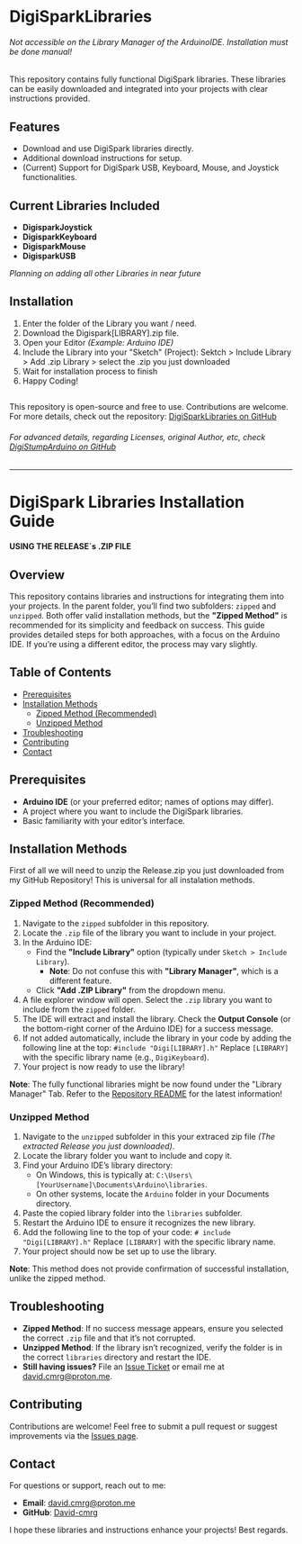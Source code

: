 # DigiSparkLibraries
###### *Not accessible on the Library Manager of the ArduinoIDE. Installation must be done manual!*



This repository contains fully functional DigiSpark libraries. These libraries can be easily downloaded and integrated into your projects with clear instructions provided.

## Features

- Download and use DigiSpark libraries directly.
- Additional download instructions for setup.
- (Current) Support for DigiSpark USB, Keyboard, Mouse, and Joystick functionalities.

## Current Libraries Included

- **DigisparkJoystick**
- **DigisparkKeyboard**
- **DigisparkMouse**
- **DigisparkUSB**

*Planning on adding all other Libraries in near future*

## Installation

1. Enter the folder of the Library you want / need.
2. Download the Digispark[LIBRARY].zip file.
3. Open your Editor *(Example: Arduino IDE)*
4. Include the Library into your "Sketch" (Project): Sektch > Include Library > Add .zip Library > select the .zip you just downloaded
5. Wait for installation process to finish
6. Happy Coding!

##
This repository is open-source and free to use. Contributions are welcome.
For more details, check out the repository: [DigiSparkLibraries on GitHub](https://github.com/David-cmrg/DigiSparkLibraries)
###### *For advanced details, regarding Licenses, original Author, etc, check [DigiStumpArduino on GitHub](https://github.com/digistump/DigistumpArduino/)*

---

# DigiSpark Libraries Installation Guide
#### USING THE RELEASE´s .ZIP FILE

## Overview

This repository contains libraries and instructions for integrating them into your projects. In the parent folder, you’ll find two subfolders: `zipped` and `unzipped`. Both offer valid installation methods, but the **"Zipped Method"** is recommended for its simplicity and feedback on success. This guide provides detailed steps for both approaches, with a focus on the Arduino IDE. If you’re using a different editor, the process may vary slightly.

## Table of Contents

- [Prerequisites](#prerequisites)
- [Installation Methods](#installation-methods)
  - [Zipped Method (Recommended)](#zipped-method-recommended)
  - [Unzipped Method](#unzipped-method)
- [Troubleshooting](#troubleshooting)
- [Contributing](#contributing)
- [Contact](#contact)

## Prerequisites

- **Arduino IDE** (or your preferred editor; names of options may differ).
- A project where you want to include the DigiSpark libraries.
- Basic familiarity with your editor’s interface.

## Installation Methods


First of all we will need to unzip the Release.zip you just downloaded from my GitHub Repository!
This is universal for all instalation methods.


### Zipped Method (Recommended)

1. Navigate to the `zipped` subfolder in this repository.
2. Locate the `.zip` file of the library you want to include in your project.
3. In the Arduino IDE:
   - Find the **"Include Library"** option (typically under `Sketch > Include Library`).
     - **Note**: Do not confuse this with **"Library Manager"**, which is a different feature.
   - Click **"Add .ZIP Library"** from the dropdown menu.
4. A file explorer window will open. Select the `.zip` library you want to include from the `zipped` folder.
5. The IDE will extract and install the library. Check the **Output Console** (or the bottom-right corner of the Arduino IDE) for a success message.
6. If not added automatically, include the library in your code by adding the following line at the top: `#include "Digi[LIBRARY].h"`
   Replace `[LIBRARY]` with the specific library name (e.g., `DigiKeyboard`).
7. Your project is now ready to use the library!

**Note**: The fully functional libraries might be now found under the "Library Manager" Tab. Refer to the [Repository README](https://github.com/David-cmrg/DigiSparkLibraries/blob/main/README.md) for the latest information!

### Unzipped Method

1. Navigate to the `unzipped` subfolder in this your extraced zip file *(The extracted Release you just downloaded)*.
2. Locate the library folder you want to include and copy it.
3. Find your Arduino IDE’s library directory:
   - On Windows, this is typically at: `C:\Users\[YourUsername]\Documents\Arduino\libraries`.
   - On other systems, locate the `Arduino` folder in your Documents directory.
4. Paste the copied library folder into the `libraries` subfolder.
5. Restart the Arduino IDE to ensure it recognizes the new library.
6. Add the following line to the top of your code:
   `# include "Digi[LIBRARY].h"`
   Replace `[LIBRARY]` with the specific library name.
7. Your project should now be set up to use the library.

**Note**: This method does not provide confirmation of successful installation, unlike the zipped method.

## Troubleshooting

- **Zipped Method**: If no success message appears, ensure you selected the correct `.zip` file and that it’s not corrupted.
- **Unzipped Method**: If the library isn’t recognized, verify the folder is in the correct `libraries` directory and restart the IDE.
- **Still having issues?** File an [Issue Ticket](https://github.com/David-cmrg/DigiSparkLibraries/issues) or email me at [david.cmrg@proton.me](mailto:david.cmrg@proton.me).

## Contributing

Contributions are welcome! Feel free to submit a pull request or suggest improvements via the [Issues page](https://github.com/David-cmrg/DigiSparkLibraries/issues).

## Contact

For questions or support, reach out to me:
- **Email**: [david.cmrg@proton.me](mailto:david.cmrg@proton.me)
- **GitHub**: [David-cmrg](https://github.com/David-cmrg)

I hope these libraries and instructions enhance your projects! Best regards.
